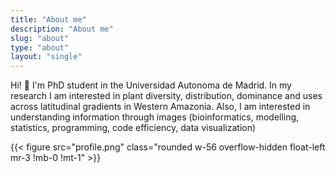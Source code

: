 ```yaml
---
title: "About me"
description: "About me"
slug: "about"
type: "about"
layout: "single"
---
```


Hi! :wave: I'm PhD student in the Universidad Autonoma de Madrid.
In my research I am interested in plant diversity, distribution, dominance and uses across latitudinal gradients in Western Amazonia.
Also, I am interested in understanding information through images (bioinformatics, modelling, statistics, programming, code efficiency, data visualization)

{{< figure src="profile.png" class="rounded w-56 overflow-hidden float-left mr-3 !mb-0 !mt-1" >}}

